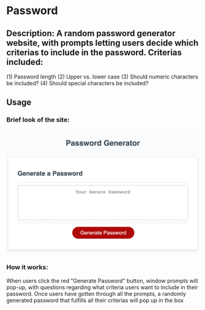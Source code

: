 # Password 
## Description: A random password generator website, with prompts letting users decide which criterias to include in the password. Criterias included: 
(1) Password length
(2) Upper vs. lower case
(3) Should numeric characters be included?
(4) Should special characters be included?

## Usage
### Brief look of the site:
![Screenshot of Password Generator landing page](PasswordGenerator.png)

### How it works:
When users click the red "Generate Password" button, window prompts will pop-up, with questions regarding what criteria users want to include in their password. Once users have gotten through all the prompts, a randomly generated password that fulfills all their criterias will pop up in the box
